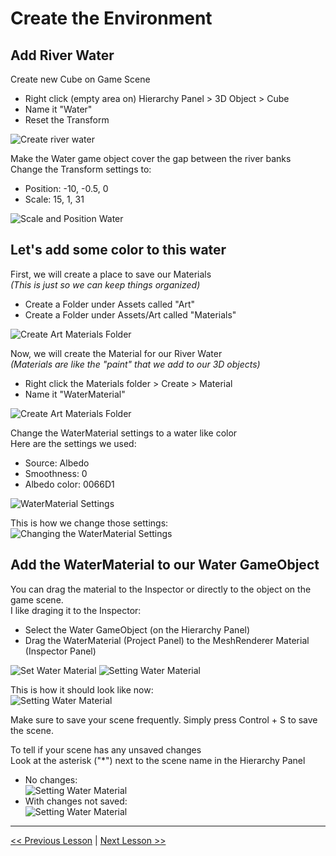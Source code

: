 # Create the Environment
## Add River Water
Create new Cube on Game Scene
 - Right click (empty area on) Hierarchy Panel > 3D Object > Cube
 - Name it "Water"
 - Reset the Transform  
  
![Create river water](resources/img/create-river-water-cube.gif)

Make the Water game object cover the gap between the river banks  
Change the Transform settings to:
 - Position: -10, -0.5, 0
 - Scale: 15, 1, 31

![Scale and Position Water](resources/img/river-water-cube-transform.jpg)

## Let's add some color to this water  

First, we will create a place to save our Materials  
*(This is just so we can keep things organized)*
 - Create a Folder under Assets called "Art"
 - Create a Folder under Assets/Art called "Materials"  

![Create Art Materials Folder](resources/img/create-art-materials-folder.gif)

Now, we will create the Material for our River Water  
*(Materials are like the "paint" that we add to our 3D objects)*
 - Right click the Materials folder > Create > Material
 - Name it "WaterMaterial"

![Create Art Materials Folder](resources/img/create-water-material.gif)

Change the WaterMaterial settings to a water like color  
Here are the settings we used:  
 - Source: Albedo  
 - Smoothness: 0  
 - Albedo color: 0066D1  

![WaterMaterial Settings](resources/img/water-material-settings.JPG)

This is how we change those settings:  
![Changing the WaterMaterial Settings](resources/img/water-material-settings.gif)

## Add the WaterMaterial to our Water GameObject
You can drag the material to the Inspector or directly to the object on the game scene.  
I like draging it to the Inspector:
 - Select the Water GameObject (on the Hierarchy Panel)
 - Drag the WaterMaterial (Project Panel) to the MeshRenderer Material (Inspector Panel)

![Set Water Material](resources/img/set-water-material.jpg)
![Setting Water Material](resources/img/set-water-material.gif)

This is how it should look like now:  
![Setting Water Material](resources/img/river-look.jpg)

Make sure to save your scene frequently.
Simply press Control + S to save the scene.

To tell if your scene has any unsaved changes  
Look at the asterisk ("*") next to the scene name in the Hierarchy Panel

 - No changes:  
![Setting Water Material](resources/img/scene-no-changes.jpg)
 - With changes not saved:  
![Setting Water Material](resources/img/scene-unsaved-changes.jpg)

---
[<< Previous Lesson](lesson.3.md) | [Next Lesson >>](lesson.5.md)